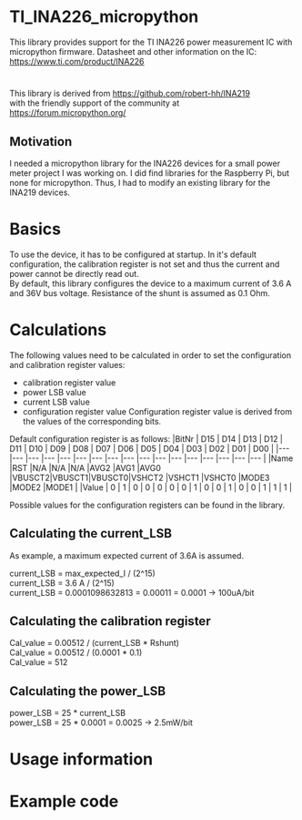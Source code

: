 # TI_INA226_micropython

This library provides support for the TI INA226 power measurement IC with micropython firmware.
Datasheet and other information on the IC: https://www.ti.com/product/INA226
#  
This library is derived from https://github.com/robert-hh/INA219 </br>
with the friendly support of the community at https://forum.micropython.org/
## Motivation
I needed a micropython library for the INA226 devices for a small power meter project I was working on. I did find libraries for the 
Raspberry Pi, but none for micropython. Thus, I had to modify an existing library for the INA219 devices.

# Basics

To use the device, it has to be configured at startup. In it's default configuration, the calibration register is not set and 
thus the current and power cannot be directly read out.</br>
By default, this library configures the device to a maximum current of 3.6 A and 36V bus voltage. Resistance of the shunt is assumed as 0.1 Ohm.

# Calculations

The following values need to be calculated in order to set the configuration and calibration register values:
- calibration register value
- power LSB value
- current LSB value
- configuration register value
Configuration register value is derived from the values of the corresponding bits.

Default configuration register is as follows:
|BitNr 	|	D15	|	D14	|	D13	|	D12	|	D11	|	D10	|	D09	|	D08	|	D07	|	D06	|	D05	|	D04	|	D03	|	D02	|	D01	|	D00	|
|---	|---	|---	|---	|---	|---	|---	|---	|---	|---	|---	|---	|---	|---	|---	|---	|---	|
|Name  	|RST	|N/A	|N/A	|N/A	|AVG2	|AVG1	|AVG0	|VBUSCT2|VBUSCT1|VBUSCT0|VSHCT2	|VSHCT1	|VSHCT0	|MODE3	|MODE2	|MODE1	|
|Value 	|	0	|	1	|	0	|	0	|	0	|	0	|	0	|	1	|	0	|	0	|	1	|	0	|	0	|	1	|	1	|	1	|

Possible values for the configuration registers can be found in the library.

## Calculating the current_LSB
As example, a maximum expected current of 3.6A is assumed.

current_LSB = max_expected_I / (2^15)</br>
current_LSB = 3.6 A / (2^15)</br>
current_LSB = 0.0001098632813 = 0.00011 = 0.0001 -> 100uA/bit</br>

## Calculating the calibration register

Cal_value = 0.00512 / (current_LSB * Rshunt)</br>
Cal_value = 0.00512 / (0.0001 * 0.1)</br>
Cal_value = 512</br>

## Calculating the power_LSB

power_LSB = 25 * current_LSB</br>
power_LSB = 25 * 0.0001 = 0.0025 -> 2.5mW/bit</br>

# Usage information
<to be done>
 
# Example code

